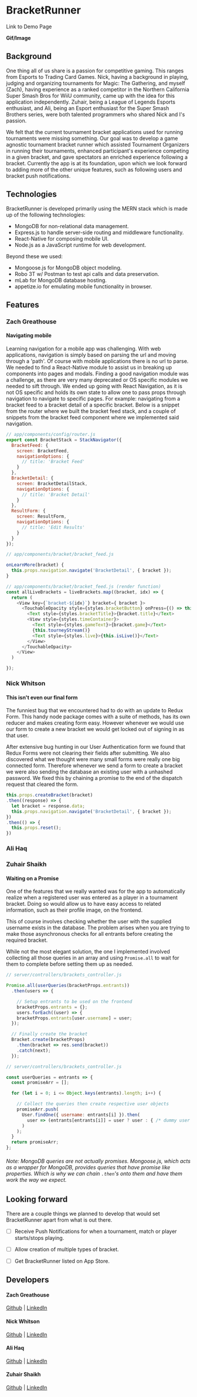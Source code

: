 # BracketRunner

Link to Demo Page

**Gif/Image**

## Background

One thing all of us share is a passion for competitive gaming. This ranges from Esports to Trading Card Games. Nick, having a background in playing, judging and organizing tournaments for Magic: The Gathering, and myself (Zach), having experience as a ranked competitor in the Northern California Super Smash Bros for WiiU community, came up with the idea for this application independently. Zuhair, being a League of Legends Esports enthusiast, and Ali, being an Esport enthusiast for the Super Smash Brothers series, were both talented programmers who shared Nick and I's passion.

We felt that the current tournament bracket applications used for running tournaments were missing something. Our goal was to develop a game agnostic tournament bracket runner which assisted Tournament Organizers in running their tournaments, enhanced participant's experience competing in a given bracket, and gave spectators an enriched experience following a bracket. Currently the app is at its foundation, upon which we look forward to adding more of the other unique features, such as following users and bracket push notifications.

## Technologies

BracketRunner is developed primarily using the MERN stack which is made up of the following technologies:

- MongoDB for non-relational data management.
- Express.js to handle server-side routing and middleware functionality.
- React-Native for composing mobile UI.
- Node.js as a JavaScript runtime for web development.

Beyond these we used:

- Mongoose.js for MongoDB object modeling.
- Robo 3T w/ Postman to test api calls and data preservation.
- mLab for MongoDB database hosting.
- appetize.io for emulating mobile functionality in browser.

## Features

### Zach Greathouse

#### Navigating mobile

Learning navigation for a mobile app was challenging. With web applications, navigation is simply based on parsing the url and moving through a 'path'. Of course with mobile applications there is no url to parse. We needed to find a React-Native module to assist us in breaking up components into pages and modals. Finding a good navigation module was a challenge, as there are very many deprecated or OS specific modules we needed to sift through. We ended up going with React Navigation, as it is not OS specific and holds its own state to allow one to pass props through navigation to navigate to specific pages. For example: navigating from a bracket feed to a bracket detail of a specific bracket. Below is a snippet from the router where we built the bracket feed stack, and a couple of snippets from the bracket feed component where we implemented said navigation.

```javascript
// app/components/config/router.js
export const BracketStack = StackNavigator({
  BracketFeed: {
    screen: BracketFeed,
    navigationOptions: {
      // title: 'Bracket Feed'
    }
  },
  BracketDetail: {
    screen: BracketDetailStack,
    navigationOptions: {
      // title: 'Bracket Detail'
    }
  },
  ResultForm: {
    screen: ResultForm,
    navigationOptions: {
      // title: 'Edit Results'
    }
  }
});

// app/components/bracket/bracket_feed.js

onLearnMore(bracket) {
  this.props.navigation.navigate('BracketDetail', { bracket });
}

// app/components/bracket/bracket_feed.js (render function)
const allLiveBrackets = liveBrackets.map((bracket, idx) => {
  return (
    <View key={`bracket-${idx}`} bracket={ bracket }>
      <TouchableOpacity style={styles.bracketButton} onPress={() => this.onLearnMore(bracket)}>
        <Text style={styles.bracketTitle}>{bracket.title}</Text>
        <View style={styles.timeContainer}>
          <Text style={styles.gameText}>{bracket.game}</Text>
          {this.tourneyStream()}
          <Text style={styles.live}>{this.isLive()}</Text>
        </View>
      </TouchableOpacity>
    </View>
  )

});
```



### Nick Whitson

#### This isn't even our final form

The funniest bug that we encountered had to do with an update to Redux Form.  This handy node package comes with a suite of methods, has its own reducer and makes creating form easy.  However whenever we would use our form to create a new bracket we would get locked out of signing in as that user.

After extensive bug hunting in our User Authentication form we found that Redux Forms were not clearing their fields after submitting. We also discovered what we thought were many small forms were really one big connected form.  Therefore whenever we send a form to create a bracket we were also sending the database an existing user with a unhashed password.  We fixed this by chaining a promise to the end of the dispatch request that cleared the form.

```javascript
this.props.createBracket(bracket)
.then((response) => {
  let bracket = response.data;
  this.props.navigation.navigate('BracketDetail', { bracket });
})
.then(() => {
  this.props.reset();
})

```
### Ali Haq

### Zuhair Shaikh

#### Waiting on a Promise

One of the features that we really wanted was for the app to automatically realize when a registered user was entered as a player in a tournament bracket. Doing so would allow us to have easy access to related information, such as their profile image, on the frontend.

This of course involves checking whether the user with the supplied username exists in the database. The problem arises when you are trying to make those asynchronous checks for all entrants before creating the required bracket.

While not the most elegant solution, the one I implemented involved collecting all those queries in an array and using `Promise.all` to wait for them to complete before setting them up as needed.

```javascript
// server/controllers/brackets_controller.js

Promise.all(userQueries(bracketProps.entrants))
  .then(users => {

    // Setup entrants to be used on the frontend
    bracketProps.entrants = {};
    users.forEach((user) => {
    bracketProps.entrants[user.username] = user;
  });

  // Finally create the bracket
  Bracket.create(bracketProps)
    .then(bracket => res.send(bracket))
    .catch(next);
  });
```

```javascript
// server/controllers/brackets_controller.js

const userQueries = entrants => {
  const promiseArr = [];

  for (let i = 0; i <= Object.keys(entrants).length; i++) {

    // Collect the queries then create respective user objects
    promiseArr.push(
      User.findOne({ username: entrants[i] }).then(
        user => (entrants[entrants[i]] = user ? user : { /* dummy user object */ })
      )
    );
  }
  return promiseArr;
};
```

###### Note: MongoDB queries are not actually promises. Mongoose.js, which acts as a wrapper for MongoDB, provides queries that have promise like properties. Which is why we can chain `.then`'s onto them and have them work the way we expect.

## Looking forward

There are a couple things we planned to develop that would set BracketRunner apart from what is out there.

- [ ] Receive Push Notifications for when a tournament, match or player starts/stops playing.
- [ ] Allow creation of multiple types of bracket.
- [ ] Get BracketRunner listed on App Store.



## Developers

#### Zach Greathouse

[Github](https://github.com/zgreathouse) | [LinkedIn](https://www.linkedin.com/in/zachary-greathouse-11345813b/)

#### Nick Whitson

[Github](https://github.com/newhitson) |
[LinkedIn](https://www.linkedin.com/in/newhitson/)

#### Ali Haq

[Github](https://github.com/alimhaq) | [LinkedIn](https://www.linkedin.com/in/ali-haq-85825821)

#### Zuhair Shaikh

[Github](https://github.com/ZuhairS) | [LinkedIn](https://www.linkedin.com/in/zuhairshaikh/)
